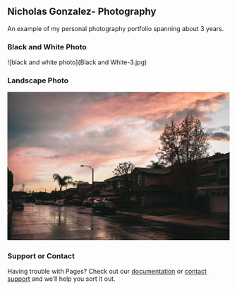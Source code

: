 ## Nicholas Gonzalez- Photography

An example of my personal photography portfolio spanning about 3 years.

### Black and White Photo

![black and white photo](Black and White-3.jpg)

### Landscape Photo

![Landscpe Photo](https://raw.githubusercontent.com/Nikorasu972/myphotos/main/neighborhood%20pink.jpg)

### Support or Contact

Having trouble with Pages? Check out our [documentation](https://docs.github.com/categories/github-pages-basics/) or [contact support](https://github.com/contact) and we’ll help you sort it out.

